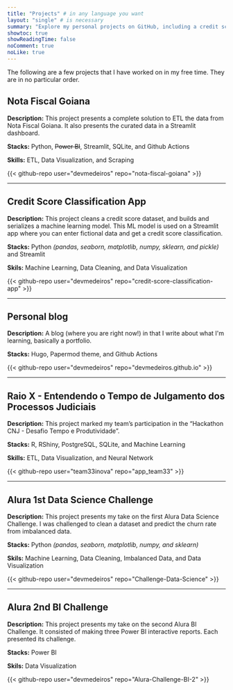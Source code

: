 ```yaml
---
title: "Projects" # in any language you want
layout: "single" # is necessary
summary: "Explore my personal projects on GitHub, including a credit score classification app, Nota Fiscal Goiana, and Alura's Business Intelligence challenge."
showtoc: true
showReadingTime: false
noComment: true
noLike: true
---
```


The following are a few projects that I have worked on in my free time. They are in no particular order.

## Nota Fiscal Goiana

**Description:** This project presents a complete solution to ETL the data from Nota Fiscal Goiana. It also presents the curated data in a Streamlit dashboard.

**Stacks:** Python, ~~Power BI~~, Streamlit, SQLite, and Github Actions

**Skills:** ETL, Data Visualization, and Scraping

{{< github-repo user="devmedeiros" repo="nota-fiscal-goiana" >}}

---

## Credit Score Classification App

**Description:** This project cleans a credit score dataset, and builds and serializes a machine learning model. This ML model is used on a Streamlit app where you can enter fictional data and get a credit score classification.

**Stacks:** Python _(pandas, seaborn, matplotlib, numpy, sklearn, and pickle)_ and Streamlit

**Skils:** Machine Learning, Data Cleaning, and Data Visualization

{{< github-repo user="devmedeiros" repo="credit-score-classification-app" >}}

---

## Personal blog

**Description:** A blog (where you are right now!) in that I write about what I'm learning, basically a portfolio.

**Stacks:** Hugo, Papermod theme, and Github Actions

{{< github-repo user="devmedeiros" repo="devmedeiros.github.io" >}}

---

## Raio X - Entendendo o Tempo de Julgamento dos Processos Judiciais

**Description:** This project marked my team’s participation in the “Hackathon CNJ - Desafio Tempo e Produtividade”.

**Stacks:** R, RShiny, PostgreSQL, SQLite, and Machine Learning

**Skills:** ETL, Data Visualization, and Neural Network

{{< github-repo user="team33inova" repo="app_team33" >}}

---

## Alura 1st Data Science Challenge

**Description:** This project presents my take on the first Alura Data Science Challenge. I was challenged to clean a dataset and predict the churn rate from imbalanced data.

**Stacks:** Python _(pandas, seaborn, matplotlib, numpy, and sklearn)_

**Skils:** Machine Learning, Data Cleaning, Imbalanced Data, and Data Visualization

{{< github-repo user="devmedeiros" repo="Challenge-Data-Science" >}}

---

## Alura 2nd BI Challenge

**Description:** This project presents my take on the second Alura BI Challenge. It consisted of making three Power BI interactive reports. Each presented its challenge.

**Stacks:** Power BI

**Skils:** Data Visualization

{{< github-repo user="devmedeiros" repo="Alura-Challenge-BI-2" >}}
